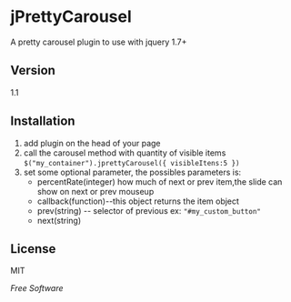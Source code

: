 <h1 id="jprettycarousel">jPrettyCarousel</h1>

<p>A pretty carousel plugin to use with jquery 1.7+ </p>

<h2 id="version">Version</h2>

<p>1.1</p>

<h2 id="installation">Installation</h2>

<ol>
<li>add plugin on the head of your page</li>
<li>call the carousel method with quantity of visible items 
<code>$("my_container").jprettyCarousel({ visibleItens:5 })</code></li>
<li>set some optional parameter, the possibles parameters is:
<ul> 
<li> percentRate(integer) how much of next or prev item,the  slide can show on next or prev mouseup</li>
<li> callback(function)--this object returns the item object</li>
<li> prev(string) -- selector of previous ex: <code>"#my_custom_button"</code></li>
<li> next(string)</li>
</ul>
</ol>

<h2 id="license">License</h2>

<p>MIT</p>

<p><em>Free Software</em></p>